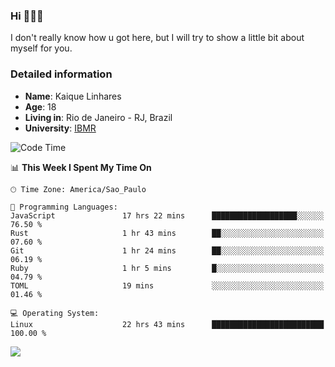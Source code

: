 ### Hi 🙋🏽‍♂️

I don't really know how u got here, but I will try to show a little bit about myself for you.

### Detailed information

* **Name**: Kaique Linhares
* **Age**: 18
* **Living in**: Rio  de Janeiro - RJ, Brazil
* **University**: [IBMR](https://www.ibmr.br/)

<!--START_SECTION:waka-->
![Code Time](http://img.shields.io/badge/Code%20Time-654%20hrs%2015%20mins-blue)

📊 **This Week I Spent My Time On** 

```text
🕑︎ Time Zone: America/Sao_Paulo

💬 Programming Languages: 
JavaScript               17 hrs 22 mins      ███████████████████░░░░░░   76.50 % 
Rust                     1 hr 43 mins        ██░░░░░░░░░░░░░░░░░░░░░░░   07.60 % 
Git                      1 hr 24 mins        ██░░░░░░░░░░░░░░░░░░░░░░░   06.19 % 
Ruby                     1 hr 5 mins         █░░░░░░░░░░░░░░░░░░░░░░░░   04.79 % 
TOML                     19 mins             ░░░░░░░░░░░░░░░░░░░░░░░░░   01.46 % 

💻 Operating System: 
Linux                    22 hrs 43 mins      █████████████████████████   100.00 % 
```


<!--END_SECTION:waka-->

<a href="https://www.linkedin.com/in/kaique-linhares-25a840208/"  target="_blank"><img src="https://img.shields.io/badge/-LinkedIn-%230077B5?style=for-the-badge&logo=linkedin&logoColor=white" target="_blank"></a>
